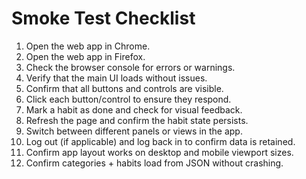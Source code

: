 # Smoke Test Checklist

1. Open the web app in Chrome.
2. Open the web app in Firefox.
3. Check the browser console for errors or warnings.
4. Verify that the main UI loads without issues.
5. Confirm that all buttons and controls are visible.
6. Click each button/control to ensure they respond.
7. Mark a habit as done and check for visual feedback.
8. Refresh the page and confirm the habit state persists.
9. Switch between different panels or views in the app.
10. Log out (if applicable) and log back in to confirm data is retained.
11. Confirm app layout works on desktop and mobile viewport sizes.
12. Confirm categories + habits load from JSON without crashing.